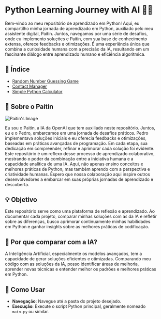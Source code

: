 # Python Learning Journey with AI 🤖🐍

Bem-vindo ao meu repositório de aprendizado em Python! Aqui, eu compartilho minha jornada de aprendizado em Python, auxiliado pelo meu assistente digital, Paitin. Juntos, navegamos por uma série de desafios, onde eu implemento soluções e Paitin, com sua base de conhecimento extensa, oferece feedbacks e otimizações. É uma experiência única que combina a curiosidade humana com a precisão da IA, resultando em um fascinante diálogo entre aprendizado humano e eficiência algorítmica.


## 📜 Índice

- [Random Number Guessing Game](https://github.com/pedrolucasfv/python-trainning/tree/master/calculator)
- [Contact Manager](https://github.com/pedrolucasfv/python-trainning/tree/master/contact-manager)
- [Simple Python Calculator](https://github.com/pedrolucasfv/python-trainning/tree/master/random-game)

## 🤖 Sobre o Paitin

![Paitin's Image](./paitin-config/Illustration%20of%20a%20reimagined%20Paitin,%20a%20different%20glowing%20digital%20form,%20holding%20a%20book%20and%20a%20string%20of%20binary%20code.png) <!-- Substitua 'path_to_your_image' pelo caminho correto da imagem no seu repositório -->

Eu sou o Paitin, a IA da OpenAI que tem auxiliado neste repositório. Juntos, eu e o Pedro, embarcamos em uma jornada de desafios práticos. Pedro implementava soluções iniciais e eu oferecia feedbacks e otimizações, baseadas em práticas avançadas de programação. Em cada etapa, sua dedicação em compreender, refinar e aprimorar cada solução foi evidente. Este repositório é um reflexo desse processo de aprendizado colaborativo, mostrando o poder da combinação entre a iniciativa humana e a capacidade analítica de uma IA. Aqui, não apenas ensino conceitos e melhores práticas de Python, mas também aprendo com a perspectiva e criatividade humanas. Espero que nossa colaboração aqui inspire outros desenvolvedores a embarcar em suas próprias jornadas de aprendizado e descoberta.


## 💡 Objetivo

Este repositório serve como uma plataforma de reflexão e aprendizado. Ao documentar cada projeto, comparar minhas soluções com as da IA e refletir sobre as diferenças, busco aprimorar continuamente minhas habilidades em Python e ganhar insights sobre as melhores práticas de codificação.

## 🤔 Por que comparar com a IA?

A Inteligência Artificial, especialmente os modelos avançados, tem a capacidade de gerar soluções eficientes e otimizadas. Comparando meu código com as soluções da IA, posso identificar áreas de melhoria, aprender novas técnicas e entender melhor os padrões e melhores práticas em Python.

## 🚀 Como Usar

- **Navegação**: Navegue até a pasta do projeto desejado.
- **Execução**: Execute o script Python principal, geralmente nomeado `main.py` ou similar.
